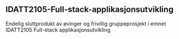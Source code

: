 ## IDATT2105-Full-stack-applikasjonsutvikling
Endelig sluttprodukt av øvinger og frivillig gruppeprosjekt i emnet IDATT2105 Full-stack applikasjonsutvikling
